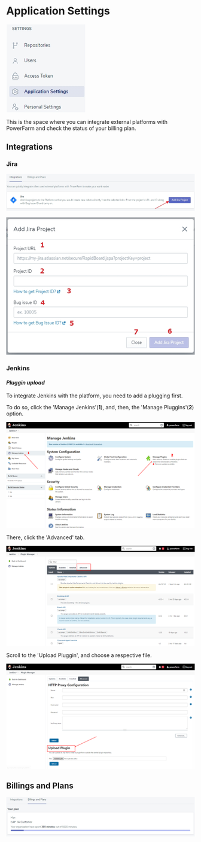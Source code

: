 # Application Settings

![aplsett](../../../assets/images6/aplsettings.jpg)

This is the space where you can integrate external platforms with PowerFarm and check the status of your billing plan.

## Integrations

### Jira

![aplsett1](../../../assets/images6/aplsettings1.jpg)


![applsett2](../../../assets/images6/aplsettings2.jpg)

### Jenkins

#### ***Pluggin upload***

To integrate Jenkins with the platform, you need to add a plugging first.

To do so, click the 'Manage Jenkins'(**1**), and, then, the 'Manage Pluggins'(**2**) option.

![plug](https://github.com/mirpl/mvp-ta-knowledge-base/blob/master/assets/imeges8/image3.png?raw=true)


There, click the 'Advanced' tab.

![adv](https://github.com/mirpl/mvp-ta-knowledge-base/blob/master/assets/imeges8/image2.png?raw=true)

Scroll to the 'Upload Pluggin', and choose a respective file.

![apl](https://github.com/mirpl/mvp-ta-knowledge-base/blob/master/assets/imeges8/image1.png?raw=true)



## Billings and Plans

![aplsett3](../../../assets/images6/aplsettings3.jpg)
